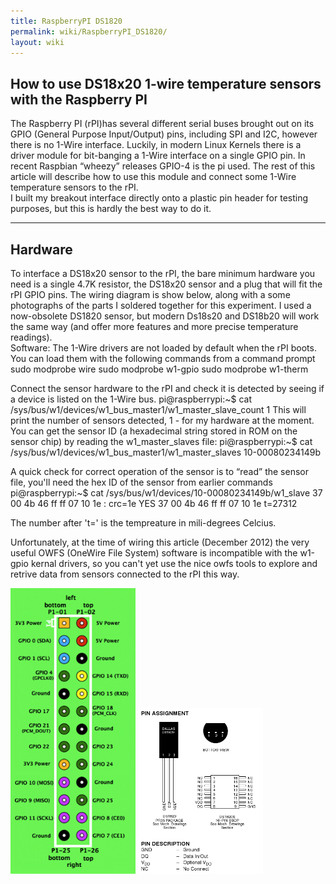 ```yaml
---
title: RaspberryPI DS1820
permalink: wiki/RaspberryPI_DS1820/
layout: wiki
---
```


How to use DS18x20 1-wire temperature sensors with the Raspberry PI
-------------------------------------------------------------------

The Raspberry PI (rPI)has several different serial buses brought out on
its GPIO (General Purpose Input/Output) pins, including SPI and I2C,
however there is no 1-Wire interface. Luckily, in modern Linux Kernels
there is a driver module for bit-banging a 1-Wire interface on a single
GPIO pin. In recent Raspbian “wheezy” releases GPIO-4 is the pi used.
The rest of this article will describe how to use this module and
connect some 1-Wire temperature sensors to the rPI.  
I built my breakout interface directly onto a plastic pin header for
testing purposes, but this is hardly the best way to do it.  

------------------------------------------------------------------------

Hardware
--------

  
To interface a DS18x20 sensor to the rPI, the bare minimum hardware you
need is a single 4.7K resistor, the DS18x20 sensor and a plug that will
fit the rPI GPIO pins. The wiring diagram is show below, along with a
some photographs of the parts I soldered together for this experiment. I
used a now-obsolete DS1820 sensor, but modern Ds18s20 and DS18b20 will
work the same way (and offer more features and more precise temperature
readings).  
Software: The 1-Wire drivers are not loaded by default when the rPI
boots. You can load them with the following commands from a command
prompt sudo modprobe wire sudo modprobe w1-gpio sudo modprobe w1-therm

Connect the sensor hardware to the rPI and check it is detected by
seeing if a device is listed on the 1-Wire bus. pi@raspberrypi:~$ cat
/sys/bus/w1/devices/w1\_bus\_master1/w1\_master\_slave\_count 1 This
will print the number of sensors detected, 1 - for my hardware at the
moment. You can get the sensor ID (a hexadecimal string stored in ROM on
the sensor chip) by reading the w1\_master\_slaves file:
pi@raspberrypi:~$ cat
/sys/bus/w1/devices/w1\_bus\_master1/w1\_master\_slaves 10-00080234149b

A quick check for correct operation of the sensor is to “read” the
sensor file, you'll need the hex ID of the sensor from earlier commands
pi@raspberrypi:~$ cat /sys/bus/w1/devices/10-00080234149b/w1\_slave 37
00 4b 46 ff ff 07 10 1e : crc=1e YES 37 00 4b 46 ff ff 07 10 1e t=27312

The number after 't=' is the tempreature in mili-degrees Celcius.

Unfortunately, at the time of wiring this article (December 2012) the
very useful OWFS (OneWire File System) software is incompatible with the
w1-gpio kernal drivers, so you can't yet use the nice owfs tools to
explore and retrive data from sensors connected to the rPI this way.

<img src="GPIOs.png" title="fig:GPIOs.png" alt="GPIOs.png" width="200" />
<img src="DS1820.png" title="fig:DS1820.png" alt="DS1820.png" width="200" />
